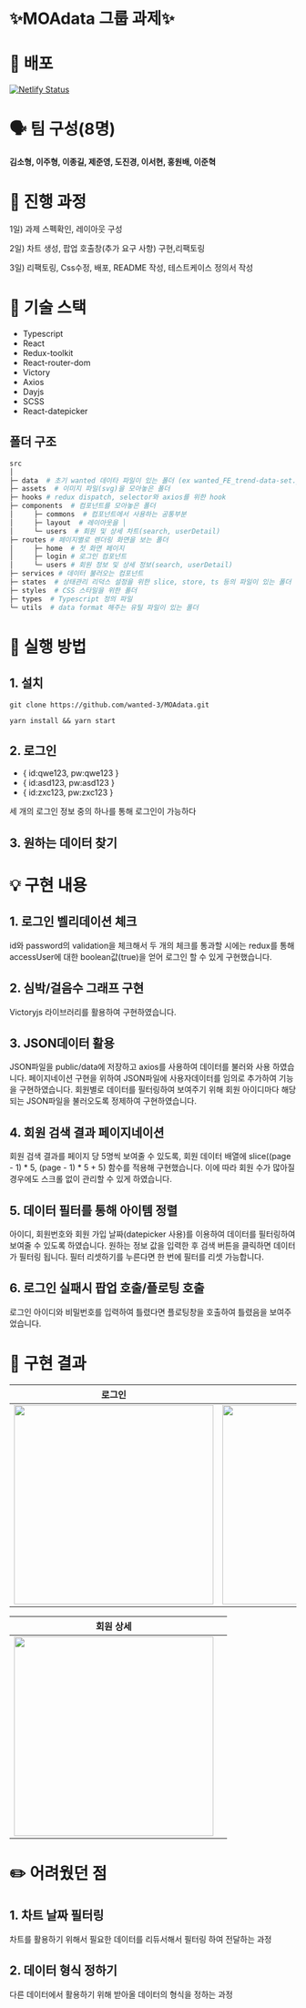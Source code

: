 # ✨MOAdata 그룹 과제✨


# 🚀 배포

[![Netlify Status](https://api.netlify.com/api/v1/badges/8c963488-351b-41d4-9152-60535ac564b2/deploy-status)](https://moadata.netlify.app/)


# 🗣 팀 구성(8명)

__김소형, 이주형, 이종길, 제준영, 도진경, 이서현, 홍원배, 이준혁__

# 📝 진행 과정

1일) 과제 스펙확인, 레이아웃 구성

2일) 차트 생성, 팝업 호출창(추가 요구 사항) 구현,리팩토링

3일) 리팩토링, Css수정, 배포, README 작성, 테스트케이스 정의서 작성


# 🔧 기술 스택

- Typescript
- React
- Redux-toolkit
- React-router-dom
- Victory
- Axios
- Dayjs
- SCSS
- React-datepicker

## 폴더 구조

```sh
src
│
├─ data  # 초기 wanted 데이타 파일이 있는 폴더 (ex wanted_FE_trend-data-set.json)
├─ assets  # 이미지 파일(svg)을 모아놓은 폴더
├─ hooks # redux dispatch, selector와 axios를 위한 hook
├─ components  # 컴포넌트를 모아놓은 폴더
│     ├─ commons  # 컴포넌트에서 사용하는 공통부분
│     ├─ layout  # 레이아웃을 │     
│     └─ users  # 회원 및 상세 차트(search, userDetail)
├─ routes # 페이지별로 렌더링 화면을 보는 폴더
│     ├─ home  # 첫 화면 페이지
│     ├─ login # 로그인 컴포넌트
│     └─ users # 회원 정보 및 상세 정보(search, userDetail)
├─ services # 데이터 불러오는 컴포넌트
├─ states  # 상태관리 리덕스 설정을 위한 slice, store, ts 등의 파일이 있는 폴더
├─ styles  # CSS 스타일을 위한 폴더
├─ types  # Typescript 정의 파일
└─ utils  # data format 해주는 유틸 파일이 있는 폴더

```

# 📌 실행 방법

## 1. 설치
```
git clone https://github.com/wanted-3/MOAdata.git
```
```
yarn install && yarn start
```

## 2. 로그인
- { id:qwe123, pw:qwe123 } 
- { id:asd123, pw:asd123 }
- { id:zxc123, pw:zxc123 }
 
세 개의 로그인 정보 중의 하나를 통해 로그인이 가능하다
 

## 3. 원하는 데이터 찾기

# 💡 구현 내용

## 1. 로그인 벨리데이션 체크

id와 password의 validation을 체크해서 두 개의 체크를 통과할 시에는 redux를 통해 accessUser에 대한 boolean값(true)을 얻어 로그인 할 수 있게 구현했습니다.

## 2. 심박/걸음수 그래프 구현
Victoryjs 라이브러리를 활용하여 구현하였습니다.

## 3. JSON데이터 활용
JSON파일을 public/data에 저장하고 axios를 사용하여 데이터를 불러와 사용 하였습니다. 
페이지네이션 구현을 위하여 JSON파일에 사용자데이터를 임의로 추가하여 기능을 구현하였습니다.
회원별로 데이터를 필터링하여 보여주기 위해 회원 아이디마다 해당되는 JSON파일을 불러오도록 정제하여 구현하였습니다.

## 4. 회원 검색 결과 페이지네이션
회원 검색 결과를 페이지 당 5명씩 보여줄 수 있도록, 회원 데이터 배열에 slice((page - 1) * 5, (page - 1) * 5 + 5) 함수를 적용해 구현했습니다. 이에 따라 회원 수가 많아질 경우에도 스크롤 없이 관리할 수 있게 하였습니다.


## 5. 데이터 필터를 통해 아이템 정렬
아이디, 회원번호와 회원 가입 날짜(datepicker 사용)를 이용하여 데이터를 필터링하여 보여줄 수 있도록 하였습니다.
원하는 정보 값을 입력한 후 검색 버튼을 클릭하면 데이터가 필터링 됩니다.
필터 리셋하기를 누른다면 한 번에 필터를 리셋 가능합니다.

## 6. 로그인 실패시 팝업 호출/플로팅 호출
로그인 아이디와 비밀번호를 입력하여 틀렸다면 플로팅창을 호출하여 틀렸음을 보여주었습니다.

# 📸 구현 결과

|로그인|회원 관리|
|:---:|:---:|
|<img src="https://user-images.githubusercontent.com/63532503/171318084-04b2c5cd-9873-4ad0-847f-3257f69e6e81.gif" width="350"/>|<img src="https://user-images.githubusercontent.com/63532503/171318274-88ae890e-e991-4fee-9451-6a4f752ebe9c.gif" width="350"/>|

|회원 상세| |
|:---:|:---:|
<img src="https://user-images.githubusercontent.com/63532503/171318347-f9982117-09e1-434e-88d8-41b7540555df.gif" width="350"/>|

#  ✏️ 어려웠던 점

## 1. 차트 날짜 필터링

차트를 활용하기 위해서 필요한 데이터를 리듀서해서 필터링 하여 전달하는 과정

## 2. 데이터 형식 정하기

다른 데이터에서 활용하기 위해 받아올 데이터의 형식을 정하는 과정 
